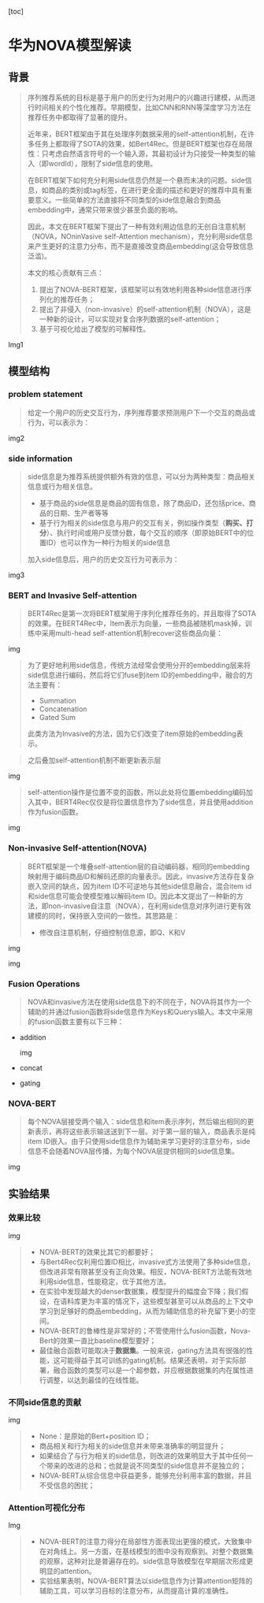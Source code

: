 [toc]

# 华为NOVA模型解读

## 背景

> 序列推荐系统的目标是基于用户的历史行为对用户的兴趣进行建模，从而进行时间相关的个性化推荐。早期模型，比如CNN和RNN等深度学习方法在推荐任务中都取得了显著的提升。
>
> 近年来，BERT框架由于其在处理序列数据采用的self-attention机制，在许多任务上都取得了SOTA的效果，如Bert4Rec。但是BERT框架也存在局限性：只考虑自然语言符号的一个输入源，其最初设计为只接受一种类型的输入（即wordId），限制了side信息的使用。
>
> 在BERT框架下如何充分利用side信息仍然是一个悬而未决的问题。side信息，如商品的类别或tag标签，在进行更全面的描述和更好的推荐中具有重要意义。一些简单的方法直接将不同类型的side信息融合到商品embedding中，通常只带来很少甚至负面的影响。
>
> 因此，本文在BERT框架下提出了一种有效利用边信息的无创自注意机制（NOVA，NOninVasive self-Attention mechanism），充分利用side信息来产生更好的注意力分布，而不是直接改变商品embedding(这会导致信息泛滥)。
>
> 本文的核心贡献有三点：
>
> 1. 提出了NOVA-BERT框架，该框架可以有效地利用各种side信息进行序列化的推荐任务；
> 2. 提出了非侵入（non-invasive）的self-attention机制（NOVA），这是一种新的设计，可以实现对复合序列数据的self-attention；
> 3. 基于可视化给出了模型的可解释性。

Img1

## 模型结构

### problem statement

> 给定一个用户的历史交互行为，序列推荐要求预测用户下一个交互的商品或行为，可以表示为：

img2

### side information

> side信息是为推荐系统提供额外有效的信息，可以分为两种类型：商品相关信息或行为相关信息。
>
> - 基于商品的side信息是商品的固有信息，除了商品ID，还包括price、商品的日期、生产者等等
> - 基于行为相关的side信息与用户的交互有关，例如操作类型（**购买、打分**）、执行时间或用户反馈分数，每个交互的顺序（即原始BERT中的位置ID）也可以作为一种行为相关的side信息
>
> 加入side信息后，用户的历史交互行为可表示为：

img3

### BERT and Invasive Self-attention

> BERT4Rec是第一次将BERT框架用于序列化推荐任务的，并且取得了SOTA的效果。在BERT4Rec中，Item表示为向量，一些商品被随机mask掉，训练中采用multi-head self-attention机制recover这些商品向量：

img

> 为了更好地利用side信息，传统方法经常会使用分开的embedding层来将side信息进行编码，然后将它们fuse到item ID的embedding中，融合的方法主要有：
>
> - Summation
> - Concatenation
> - Gated Sum
>
> 此类方法为Invasive的方法，因为它们改变了item原始的embedding表示。

> 之后叠加self-attention机制不断更新表示层

img

> self-attention操作是位置不变的函数，所以此处将位置embedding编码加入其中，BERT4Rec仅仅是将位置信息作为了side信息，并且使用addition作为fusion函数。

img

### Non-invasive Self-attention(NOVA)

> BERT框架是一个堆叠self-attention层的自动编码器，相同的embedding映射用于编码商品ID和解码还原的向量表示。因此，invasive方法存在复杂嵌入空间的缺点，因为item ID不可逆地与其他side信息融合，混合item id和side信息可能会使模型难以解码item ID。因此本文提出了一种新的方法，即non-invasive自注意（NOVA），在利用side信息对序列进行更有效建模的同时，保持嵌入空间的一致性。其思路是：
>
> - 修改自注意机制，仔细控制信息源，即Q、K和V

img

img

### Fusion Operations

> NOVA和invasive方法在使用side信息下的不同在于，NOVA将其作为一个辅助的并通过fusion函数将side信息作为Keys和Querys输入。本文中采用的fusion函数主要有以下三种：

- addition

  img

- concat

  

- gating



###  **NOVA-BERT**

> 每个NOVA层接受两个输入：side信息和item表示序列，然后输出相同的更新表示，再将这些表示输送送到下一层。对于第一层的输入，商品表示是纯item ID嵌入。由于只使用side信息作为辅助来学习更好的注意分布，side信息不会随着NOVA层传播，为每个NOVA层提供相同的side信息集。

img

## 实验结果

### 效果比较

img

> - NOVA-BERT的效果比其它的都要好；
> - 与Bert4Rec仅利用位置ID相比，invasive式方法使用了多种side信息，但改进非常有限甚至没有正向效果。相反，NOVA-BERT方法能有效地利用side信息，性能稳定，优于其他方法。
> - 在实验中发现越大的denser数据集，模型提升的幅度会下降；我们假设，在语料库更为丰富的情况下，这些模型甚至可以从商品的上下文中学习到足够好的商品embedding，从而为辅助信息的补充留下更小的空间。
> - NOVA-BERT的鲁棒性是非常好的；不管使用什么fusion函数，Nova-Bert的效果一直比baseline模型要好；
> - 最佳融合函数可能取决于**数据集**。一般来说，gating方法具有很强的性能，这可能得益于其可训练的gating机制。结果还表明，对于实际部署，融合函数的类型可以是一个超参数，并应根据数据集的内在属性进行调整，以达到最佳的在线性能。

### 不同side信息的贡献

img

> - None：是原始的Bert+position ID；
> - 商品相关和行为相关的side信息并未带来准确率的明显提升；
> - 如果结合了与行为相关的side信息，则改进的效果明显大于其中任何一个带来的改进的总和；也就是说不同类型的side信息并不是独立的；
> - NOVA-BERT从综合信息中获益更多，能够充分利用丰富的数据，并且不受信息的困扰；

### Attention可视化分布

Img

> - NOVA-BERT的注意力得分在局部性方面表现出更强的模式，大致集中在对角线上。另一方面，在基线模型的图中没有观察到。对整个数据集的观察，这种对比是普遍存在的。side信息导致模型在早期层次形成更明显的attention。
> - 实验结果表明，NOVA-BERT算法以side信息作为计算attention矩阵的辅助工具，可以学习目标的注意分布，从而提高计算的准确性。

